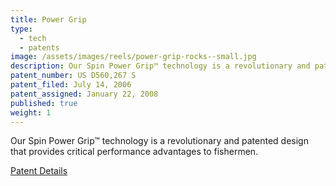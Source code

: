 ```yaml
---
title: Power Grip
type: 
  - tech
  - patents
image: /assets/images/reels/power-grip-rocks--small.jpg
description: Our Spin Power Grip™ technology is a revolutionary and patented design that provides critical performance advantages to fishermen. 
patent_number: US D560,267 S
patent_filed: July 14, 2006
patent_assigned: January 22, 2008
published: true
weight: 1
---
```


Our Spin Power Grip™ technology is a revolutionary and patented design that provides critical performance advantages to fishermen. 

[<i class="fas fa-lightbulb " ></i> Patent Details](/info/patents/power-grip)
<!-- <span class="fa-stack fa-1x">
  <i class="fas fa-lightbulb fa-stack-1x fa-inverse" style="color:white;"></i>
  <i class="fas fa-file fa-stack-2x fa-inverse" ></i>
</span> -->

<!-- After reviewing feedback that was gathered through extensive field testing, Innovative Reel Technologies has made design enhancements to our patented Spinning Power Grip™ (SPG) technology. 

The first generation of SPG featured finger grooves on the underside of the reel foot. The second generation of the SPG has eliminated the finger grooves for a sleeker, more universal design that is compatible with hands of all shapes and sizes. These changes improve the SPG’s main goals: providing additional leverage and comfortable ergonomics. 

The SPG was originally designed to provide an improved grip around the rod by eliminating a bulky reel foot in the middle of the angler’s hand. The next generation SPG continues the trend of innovation leading to a better angling experience. -->
